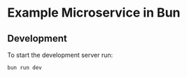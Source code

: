 # Example Microservice in Bun

## Development
To start the development server run:
```bash
bun run dev
```
